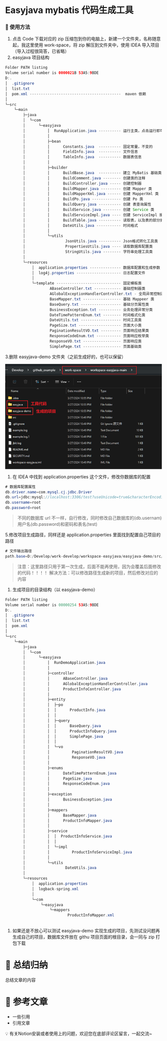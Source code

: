 # Easyjava mybatis 代码生成工具

### 📝 使用方法

1. 点击 Code 下载对应的 zip 压缩包到你的电脑上，新建一个文件夹，名称随意起，我这里使用 work-space，将 zip 解压到文件夹中，使用 IDEA 导入项目（导入过程很简答，已省略）
2. easyjava 项目结构

```java
Folder PATH listing
Volume serial number is 0000021B 53A5:9BDE
D:.
│  .gitignore
│  list.txt
│  pom.xml -----------------------------------------  maven 依赖
│  
└─src
    └─main
        ├─java
        │  └─com
        │      └─easyjava
        │          │  RunApplication.java ---------- 运行主类，点击运行即可生成 MyBatis 基础项目
        │          │  
        │          ├─bean
        │          │      Constants.java  ---------- 固定常量，不变的
        │          │      FieldInfo.java  ---------- 文件信息
        │          │      TableInfo.java  ---------- 数据表信息
        │          │      
        │          ├─builder
        │          │      BuildBase.java  ---------- 建立 MyBatis 基础类
        │          │      BuildComment.java -------- 创建类的注释
        │          │      BuildController.java ----- 创建控制器
        │          │      BuildMapper.java --------- 创建 Mapper 类
        │          │      BuildMapperXml.java ------ 创建 MapperXml 类
        │          │      BuildPo.java ------------- 创建 Po 类
        │          │      BuildQuery.java ---------- 创建 表查询属性
        │          │      BuildService.java -------- 创建 Service 类
        │          │      BuildServiceImpl.java ---- 创建 ServiceImpl 接口类
        │          │      BuildTable.java ---------- 读取表，以及表的部分处理
        │          │      DateUtils.java ----------- 时间格式
        │          │      
        │          └─utils
        │                  JsonUtils.java ---------- Json格式转化工具类
        │                  PropertiesUtils.java ---- 读取数据库配置类
        │                  StringUtils.java -------- 字符串处理工具类
        │                  
        └─resources
            │  application.properties -------------- 数据库配置和生成参数
            │  log4j.properties -------------------- 日志配置文件
            │  
            └─template ----------------------------- 固定模板类
                    ABaseController.txt ------------ 基础控制器类
                    AGlobalExceptionHandlerController.txt - 全局异常控制器文件
                    BaseMapper.txt ----------------- 基础 Mappeer 类
                    BaseQuery.txt ------------------ 基础分页属性类
                    BusinessException.txt ---------- 业务处理异常分类
                    DateTimePatternEnum.txt -------- 时间格式化类
                    DateUtils.txt ------------------ 时间工具类
                    PageSize.txt ------------------- 页面大小类
                    PaginationResultVO.txt --------- 页面响应结果类
                    ResponseCodeEnum.txt ----------- 页面响应枚举类
                    ResponseVO.txt ----------------- 页面响应类
                    SimplePage.txt ----------------- 页面基础类
```

3.删除 easyjava-demo 文件夹（之前生成好的，也可以保留）

<div align="center" style="display: flex; justify-content: center; align-items: center; flex-direction: column;">
    <img src="https://github.com/KunspireUp/workspace-easyjava/blob/main/Untitled.png" alt="目录结构">
</div>

1. 在 IDEA 中找到 application.properties 这个文件，修改你数据库的配置

```java
# 数据库配置属性
db.driver.name=com.mysql.cj.jdbc.Driver
db.url=jdbc:mysql://localhost:3306/test?useUnicode=true&characterEncoding=utf-8&useSSL=false
db.username=root
db.password=root
```

> 不同的数据库 url 不一样，自行修改，同时修改自己数据库的(db.usernam)用户名(db.password)和密码和表名(test)
> 

5.修改项目生成路径，同样还是 application.properties 里面找到配置自己项目的路径

```java
# 文件输出路径
path.base=D:/Develop/work-develop/workspace-easyjava/easyjava-demo/src/main/
```

> 注意：这里路径只用于第一次生成，后面不能再使用，因为会覆盖后面修改的代码！！！！
解决方法：可以修改路径生成新的项目，然后修改对应的内容
> 
1. 生成项目的目录结构（以 easyjava-demo）

```java
Folder PATH listing
Volume serial number is 00000254 53A5:9BDE
D:.
│  .gitignore
│  list.txt
│  pom.xml
│  
└─src
    └─main
        ├─java
        │  └─com
        │      └─easyjava
        │          │  RunDemoApplication.java
        │          │  
        │          ├─controller
        │          │      ABaseController.java
        │          │      AGlobalExceptionHandlerController.java
        │          │      ProductInfoController.java
        │          │      
        │          ├─entity
        │          │  ├─po
        │          │  │      ProductInfo.java
        │          │  │      
        │          │  ├─query
        │          │  │      BaseQuery.java
        │          │  │      ProductInfoQuery.java
        │          │  │      SimplePage.java
        │          │  │      
        │          │  └─vo
        │          │          PaginationResultVO.java
        │          │          ResponseVO.java
        │          │          
        │          ├─enums
        │          │      DateTimePatternEnum.java
        │          │      PageSize.java
        │          │      ResponseCodeEnum.java
        │          │      
        │          ├─exception
        │          │      BusinessException.java
        │          │      
        │          ├─mappers
        │          │      BaseMapper.java
        │          │      ProductInfoMapper.java
        │          │      
        │          ├─service
        │          │  │  ProductInfoService.java
        │          │  │  
        │          │  └─impl
        │          │          ProductInfoServiceImpl.java
        │          │          
        │          └─utils
        │                  DateUtils.java
        │                  
        └─resources
            │  application.properties
            │  logback-spring.xml
            │  
            └─com
                └─easyjava
                    └─mappers
                            ProductInfoMapper.xml
                            

```

1. 如果还是不放心可以测试 easyjava-demo 实现生成的项目，先测试没问题再生成自己的项目，数据库文件放在 githu 项目页面的根目录，会一同与 zip 打包下载

# 🤗 总结归纳

总结文章的内容

# 📎 参考文章

- 一些引用
- 引用文章

<aside>
💡 有关Notion安装或者使用上的问题，欢迎您在底部评论区留言，一起交流~

</aside>
